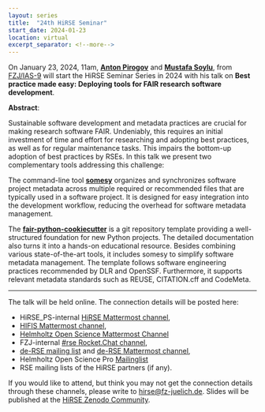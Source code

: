 ```yaml
---
layout: series
title:  "24th HiRSE Seminar"
start_date: 2024-01-23
location: virtual
excerpt_separator: <!--more-->
---
```


On January 23, 2024, 11am, [**Anton Pirogov**](https://www.fz-juelich.de/profile/pirogov_a) and [**Mustafa Soylu**](https://www.fz-juelich.de/profile/soylu_m), from [FZJ/IAS-9](https://www.fz-juelich.de/en/ias/ias-9) will start the HiRSE Seminar Series in 2024 with his talk on **Best practice made easy: Deploying tools for FAIR research software development**. 
<!--more-->

**Abstract**:

Sustainable software development and metadata practices are crucial for making research software FAIR. Undeniably, this requires an initial investment of time and effort for researching and adopting best practices, as well as for regular maintenance tasks. This impairs the bottom-up adoption of best practices by RSEs. In this talk we present two complementary tools addressing this challenge:

The command-line tool **[somesy][1]** organizes and synchronizes software project metadata across multiple required or recommended files that are typically used in a software project. It is designed for easy integration into the development workflow, reducing the overhead for software metadata management.

The **[fair-python-cookiecutter][2]** is a git repository template providing a well-structured foundation for new Python projects. The detailed documentation also turns it into a hands-on educational resource. Besides combining various state-of-the-art tools, it includes somesy to simplify software metadata management. The template follows software engineering practices recommended by DLR and OpenSSF. Furthermore, it supports relevant metadata standards such as REUSE, CITATION.cff and CodeMeta.

[1]: https://pypi.org/project/somesy
[2]: https://github.com/Materials-Data-Science-and-Informatics/fair-python-cookiecutter


***

The talk will be held online. The connection details will be posted here:

* HiRSE_PS-internal [HiRSE Mattermost channel](https://mattermost.hzdr.de/hirse),
* [HIFIS Mattermost channel](https://mattermost.hzdr.de/hifis), 
* [Helmholtz Open Science Mattermost Channel](https://mattermost.hzdr.de/open-science)
* FZJ-internal [#rse Rocket.Chat channel](https://chat.fz-juelich.de/channel/rse),
* [de-RSE mailing list](https://de-rse.org/de/join.html) and [de-RSE Mattermost channel](https://chat.gwdg.de/channel/derse),
* Helmholtz Open Science Pro [Mailinglist](https://os.helmholtz.de/en/newsroom/mailing-list/)
* RSE mailing lists of the HiRSE partners (if any).

If you would like to attend, but think you may not get the connection details through these channels, please write to [hirse@fz-juelich.de](mailto:hirse@fz-juelich.de). Slides will be published at the [HiRSE Zenodo Community](https://zenodo.org/communities/hirse/).
